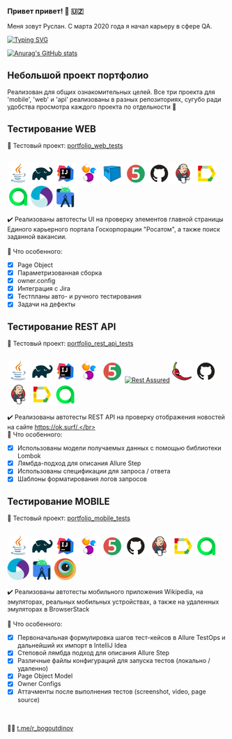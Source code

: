 ### Привет привет! :wave: :uzbekistan:
Меня зовут Руслан. С марта 2020 года я начал карьеру в сфере QA.</br>

[![Typing SVG](https://readme-typing-svg.herokuapp.com?color=%2336BCF7&lines=Automation+engineering)](https://git.io/typing-svg)

[![Anurag's GitHub stats](https://github-readme-stats.vercel.app/api?username=ruslanbogoutdinov&show_icons=true&bg_color=00000000)](https://github.com/anuraghazra/github-readme-stats)

## Небольшой проект портфолио
Реализован для общих ознакомительных целей. Все три проекта для 'mobile', 'web' и 'api' реализованы в разных репозиториях, сугубо ради удобства просмотра каждого проекта по отдельности :slightly_smiling_face:

## Тестирование WEB
:link: Тестовый проект: <a target="_blank" href="https://github.com/ruslanbogoutdinov/portfolio_web_tests">portfolio_web_tests</a></br></br>

<a href="https://www.java.com/"><img src="/logos/Java.svg" width="50" height="50" alt="Java"/></a>
<a href="https://gradle.org/"><img src="/logos/Gradle.svg" width="50" height="50" alt="Gradle"/></a>
<a href="https://www.jetbrains.com/idea/"><img src="/logos/Intelij_IDEA.svg" width="50" height="50" alt="IDEA"/></a>
<a href="https://selenide.org/"><img src="/logos/Selenide.svg" width="50" height="50" alt="Selenide"/></a>
<a href="https://aerokube.com/selenoid/latest/"><img src="/logos/Selenoid.svg" width="50" height="50" alt="Selenoid"/></a>
<a href="https://junit.org/junit5/"><img src="/logos/JUnit5.svg" width="50" height="50" alt="JUnit 5"/></a>
<a href="https://github.com/"><img src="/logos/GitHub.svg" width="50" height="50" alt="Github"/></a>
<a href="https://www.jenkins.io/"><img src="/logos/Jenkins.svg" width="50" height="50" alt="Jenkins"/></a>
<a href="https://allurereport.org/"><img src="/logos/Allure_Report.svg" width="50" height="50" alt="Allure Report"/></a>
<a href="https://qameta.io/"><img src="/logos/AllureTestOps.svg" width="50" height="50" alt="AllureTestOps"/></a>
<a href="https://appium.io/docs/en/latest/"><img src="/logos/Appium.svg" width="50" height="50" alt="Appium"/></a>
<a href="https://developer.android.com/studio"><img src="/logos/Android-Studio.svg" width="50" height="50" alt="Android Studio"/></a>

:heavy_check_mark: Реализованы автотесты UI на проверку элементов главной страницы Единого карьерного портала Госкорпорации "Росатом", а также поиск заданной вакансии.</br></br>
:triangular_flag_on_post: Что особенного:

- [x] Page Object
- [x] Параметризованная сборка
- [x] owner.config
- [x] Интеграция с Jira
- [x] Тестпланы авто- и ручного тестирования
- [x] Задачи на дефекты

## Тестирование REST API
:link: Тестовый проект: <a target="_blank" href="https://github.com/ruslanbogoutdinov/portfolio_rest_api_tests">portfolio_rest_api_tests</a></br></br>

<a href="https://www.java.com/"><img src="/logos/Java.svg" width="50" height="50" alt="Java"/></a>
<a href="https://gradle.org/"><img src="/logos/Gradle.svg" width="50" height="50" alt="Gradle"/></a>
<a href="https://www.jetbrains.com/idea/"><img src="/logos/Intelij_IDEA.svg" width="50" height="50" alt="IDEA"/></a>
<a href="https://selenide.org/"><img src="/logos/Selenide.svg" width="50" height="50" alt="Selenide"/></a>
<a href="https://junit.org/junit5/"><img src="/logos/JUnit5.svg" width="50" height="50" alt="JUnit 5"/></a>
<a href="https://rest-assured.io/"><img src="/logos/RestAssureds.png" width="60" height="60" alt="Rest Assured"/></a>
<a href="https://projectlombok.org/"><img src="/logos/Lombok.png" width="50" height="50" alt="Lombok"/></a>
<a href="https://github.com/"><img src="/logos/GitHub.svg" width="50" height="50" alt="Github"/></a>
<a href="https://www.jenkins.io/"><img src="/logos/Jenkins.svg" width="50" height="50" alt="Jenkins"/></a>
<a href="https://allurereport.org/"><img src="/logos/Allure_Report.svg" width="50" height="50" alt="Allure Report"/></a>
<a href="https://qameta.io/"><img src="/logos/AllureTestOps.svg" width="50" height="50" alt="AllureTestOps"/></a>

:heavy_check_mark: Реализованы автотесты REST API на проверку отображения новостей на сайте https://ok.surf/.</br></br>
:triangular_flag_on_post: Что особенного:

- [x] Использованы модели получаемых данных с помощью библиотеки Lombok
- [x] Лямбда-подход для описания Allure Step
- [x] Использованы спецификации для запроса / ответа
- [x] Шаблоны форматирования логов запросов

## Тестирование MOBILE
:link: Тестовый проект: <a target="_blank" href="https://github.com/ruslanbogoutdinov/portfolio_mobile_tests.git">portfolio_mobile_tests</a></br></br>

<a href="https://www.java.com/"><img src="/logos/Java.svg" width="50" height="50" alt="Java"/></a>
<a href="https://gradle.org/"><img src="/logos/Gradle.svg" width="50" height="50" alt="Gradle"/></a>
<a href="https://www.jetbrains.com/idea/"><img src="/logos/Intelij_IDEA.svg" width="50" height="50" alt="IDEA"/></a>
<a href="https://selenide.org/"><img src="/logos/Selenide.svg" width="50" height="50" alt="Selenide"/></a>
<a href="https://junit.org/junit5/"><img src="/logos/JUnit5.svg" width="50" height="50" alt="JUnit 5"/></a>
<a href="https://github.com/"><img src="/logos/GitHub.svg" width="50" height="50" alt="Github"/></a>
<a href="https://www.jenkins.io/"><img src="/logos/Jenkins.svg" width="50" height="50" alt="Jenkins"/></a>
<a href="https://allurereport.org/"><img src="/logos/Allure_Report.svg" width="50" height="50" alt="Allure Report"/></a>
<a href="https://qameta.io/"><img src="/logos/AllureTestOps.svg" width="50" height="50" alt="AllureTestOps"/></a>
<a href="https://appium.io/docs/en/latest/"><img src="/logos/Appium.svg" width="50" height="50" alt="Appium"/></a>
<a href="https://developer.android.com/studio"><img src="/logos/Android-Studio.svg" width="50" height="50" alt="Android Studio"/></a>
<a href="https://www.browserstack.com/"><img src="/logos/Browserstack.svg" width="50" height="50" alt="BrowserStack"/></a>

:heavy_check_mark: Реализованы автотесты мобильного приложения Wikipedia, на эмуляторах, реальных мобильных устройствах, а также на удаленных эмуляторах в BrowserStack</br></br>
:triangular_flag_on_post: Что особенного:

- [x] Первоначальная формулировка шагов тест-кейсов в Allure TestOps и дальнейший их импорт в IntelliJ Idea
- [x] Степовой лямбда подход для описания Allure Step
- [x] Различные файлы конфигураций для запуска тестов (локально / удаленно)
- [x] Page Object Model
- [x] Owner Configs
- [x] Аттачменты после выполнения тестов (screenshot, video, page source)

</br></br>
:technologist: <a target="_blank" href="https://t.me/r_bogoutdinov">t.me/r_bogoutdinov</a>
